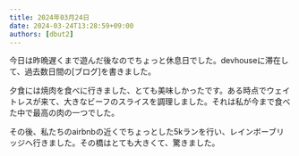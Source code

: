 ```yaml
---
title: 2024年03月24日
date: 2024-03-24T13:28:59+09:00
authors: [dbut2]
---
```

今日は昨晩遅くまで遊んだ後なのでちょっと休息日でした。devhouseに滞在して、過去数日間の[ブログ]を書きました。

夕食には焼肉を食べに行きました、とても美味しかったです。ある時点でウェイトレスが来て、大きなビーフのスライスを調理しました。それは私が今まで食べた中で最高の肉の一つでした。

その後、私たちのairbnbの近くでちょっとした5kランを行い、レインボーブリッジへ行きました。その橋はとても大きくて、驚きました。